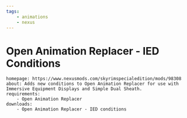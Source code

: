 ```yaml
---
tags:
    - animations
    - nexus
---
```


# Open Animation Replacer - IED Conditions

```project_info
homepage: https://www.nexusmods.com/skyrimspecialedition/mods/98308
about: Adds new conditions to Open Animation Replacer for use with Immersive Equipment Displays and Simple Dual Sheath.
requirements:
    - Open Animation Replacer
downloads:
    - Open Animation Replacer - IED conditions
```
